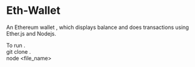 # Eth-Wallet
An Ethereum wallet , which displays balance and does transactions using Ether.js and Nodejs.

To run .\
git clone .\
node <file_name> 

